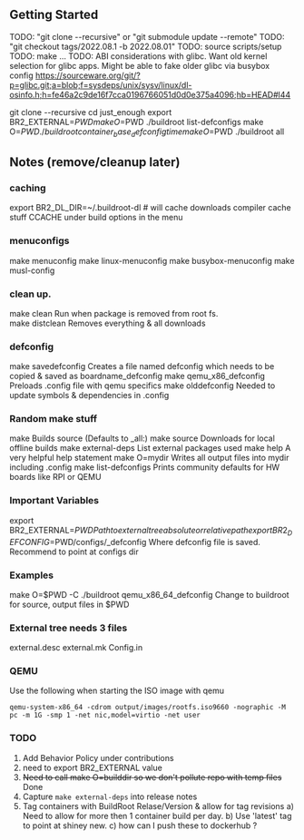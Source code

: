 
## Getting Started

TODO: "git clone --recursive" or "git submodule update --remote"
TODO: "git checkout tags/2022.08.1 -b 2022.08.01"
TODO: source scripts/setup
TODO: make ...
TODO: ABI considerations with glibc.  Want old kernel selection for glibc apps.  Might be able to fake older glibc via busybox config
https://sourceware.org/git/?p=glibc.git;a=blob;f=sysdeps/unix/sysv/linux/dl-osinfo.h;h=fe46a2c9de16f7cca0196766051d0d0e375a4096;hb=HEAD#l44

git clone --recursive 
cd just_enough
export BR2_EXTERNAL=$PWD
make O=$PWD ./buildroot list-defconfigs
make O=$PWD ./buildroot container_base_defconfig
time make O=$PWD ./buildroot all


## Notes (remove/cleanup later)


### caching

export BR2_DL_DIR=~/.buildroot-dl   # will cache downloads 
compiler cache stuff CCACHE under build options in the menu

### menuconfigs
make menuconfig
make linux-menuconfig
make busybox-menuconfig
make musl-config

### clean up.  
make clean          Run when package is removed from root fs.  
make distclean      Removes everything & all downloads

### defconfig
make savedefconfig      Creates a file named defconfig which needs to be copied & saved as boardname_defconfig
make qemu_x86_defconfig Preloads .config file with qemu specifics
make olddefconfig       Needed to update symbols & dependencies in .config

### Random make stuff
make                    Builds source (Defaults to _all:)
make source             Downloads for local offline builds
make external-deps      List external packages used
make help               A very helpful help statement
make O=mydir            Writes all output files into mydir including .config
make list-defconfigs    Prints community defaults for HW boards like RPI or QEMU

### Important Variables
export BR2_EXTERNAL=$PWD                                  Path to external tree absolute or relative path
export BR2_DEFCONFIG=$PWD/configs/<boardname>_defconfig   Where defconfig file is saved. Recommend to point at configs dir

### Examples
make O=$PWD -C ./buildroot qemu_x86_64_defconfig      Change to buildroot for source, output files in $PWD

### External tree needs 3 files
external.desc
external.mk
Config.in

### QEMU

Use the following when starting the ISO image with qemu

```
qemu-system-x86_64 -cdrom output/images/rootfs.iso9660 -nographic -M pc -m 1G -smp 1 -net nic,model=virtio -net user 
```

### TODO
1) Add Behavior Policy under contributions
2) need to export BR2_EXTERNAL value
3) ~~Need to call make O=builddir so we don't pollute repo with temp files~~ Done
4) Capture `make external-deps` into release notes
5) Tag containers with BuildRoot Relase/Version & allow for tag revisions
    a) Need to allow for more then 1 container build per day.
    b) Use 'latest' tag to point at shiney new.
    c) how can I push these to dockerhub ?


